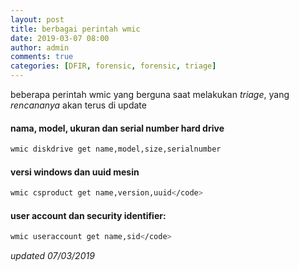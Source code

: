 ```yaml
---
layout: post
title: berbagai perintah wmic
date: 2019-03-07 08:00
author: admin
comments: true
categories: [DFIR, forensic, forensic, triage]
---
```

beberapa perintah wmic yang berguna saat melakukan *triage*, yang *rencananya* akan terus di update
<!--more-->
#### nama, model, ukuran dan serial number hard drive
```bash
wmic diskdrive get name,model,size,serialnumber
```
#### versi windows dan uuid mesin
```bash
wmic csproduct get name,version,uuid</code>
```
#### user account dan security identifier:
```bash
wmic useraccount get name,sid</code>
```
*updated 07/03/2019*
